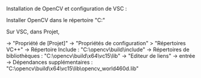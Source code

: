 Installation de OpenCV et configuration de VSC :

Installer OpenCV dans le répertoire "C:\"

Sur VSC, dans Projet,

-> "Propriété de [Projet]"
	-> "Propriétés de configuration" > "Répertoires VC++"
  		-> Répertoire Include : "C:\opencv\build\include"
		-> Répertoires de bibliothèques : "C:\opencv\build\x64\vc15\lib"
	-> "Editeur de liens" -> entrée
		-> Dépendances supplémentaires : "C:\opencv\build\x64\vc15\lib\opencv_world460d.lib"
